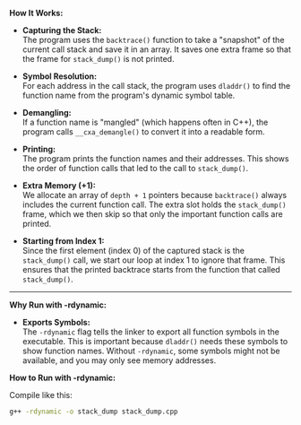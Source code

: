 **How It Works:**

- **Capturing the Stack:**  
  The program uses the `backtrace()` function to take a "snapshot" of the current call stack and save it in an array. It saves one extra frame so that the frame for `stack_dump()` is not printed.

- **Symbol Resolution:**  
  For each address in the call stack, the program uses `dladdr()` to find the function name from the program's dynamic symbol table.

- **Demangling:**  
  If a function name is "mangled" (which happens often in C++), the program calls `__cxa_demangle()` to convert it into a readable form.

- **Printing:**  
  The program prints the function names and their addresses. This shows the order of function calls that led to the call to `stack_dump()`.

- **Extra Memory (+1):**  
  We allocate an array of `depth + 1` pointers because `backtrace()` always includes the current function call. The extra slot holds the `stack_dump()` frame, which we then skip so that only the important function calls are printed.

- **Starting from Index 1:**  
  Since the first element (index 0) of the captured stack is the `stack_dump()` call, we start our loop at index 1 to ignore that frame. This ensures that the printed backtrace starts from the function that called `stack_dump()`.

---

**Why Run with -rdynamic:**

- **Exports Symbols:**  
  The `-rdynamic` flag tells the linker to export all function symbols in the executable. This is important because `dladdr()` needs these symbols to show function names. Without `-rdynamic`, some symbols might not be available, and you may only see memory addresses.

**How to Run with -rdynamic:**

Compile like this:

```bash
g++ -rdynamic -o stack_dump stack_dump.cpp 
```
